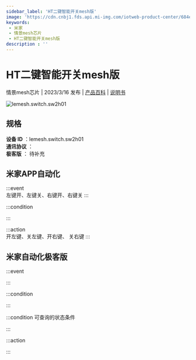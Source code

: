 ```yaml
---
sidebar_label: 'HT二键智能开关mesh版'
image: 'https://cdn.cnbj1.fds.api.mi-img.com/iotweb-product-center/684ee9090573cdb7e7e5c057605ea462_1669183426816.png?GalaxyAccessKeyId=AKVGLQWBOVIRQ3XLEW&Expires=9223372036854775807&Signature=bUJ8RS6wnwtyrAcqtTpdxlO4pJ4='
keywords: 
 - 米家
 - 情景mesh芯片
 - HT二键智能开关mesh版
description : ''
---
```

# HT二键智能开关mesh版

情景mesh芯片 | 2023/3/16 发布 | [产品百科](https://home.mi.com/webapp/content/baike/product/index.html?model=lemesh.switch.sw2h01/) | [说明书](https://home.mi.com/views/introduction.html?model=lemesh.switch.sw2h01&region=cn)

![lemesh.switch.sw2h01](https://cdn.cnbj1.fds.api.mi-img.com/iotweb-product-center/684ee9090573cdb7e7e5c057605ea462_1669183426816.png?GalaxyAccessKeyId=AKVGLQWBOVIRQ3XLEW&Expires=9223372036854775807&Signature=bUJ8RS6wnwtyrAcqtTpdxlO4pJ4=)

## 规格  
> 
**设备 ID** ：lemesh.switch.sw2h01  
**通讯协议** ：  
**极客版**  ： 待补充 


## 米家APP自动化  

:::event  
左键开、左键关、右键开、右键关
:::

:::condition  

:::

:::action   
开左键、关左键、开右键、 关右键
:::

## 米家自动化极客版  

:::event  

:::

:::condition  

:::

:::condition 可查询的状态条件  

:::

:::action  

:::

        
